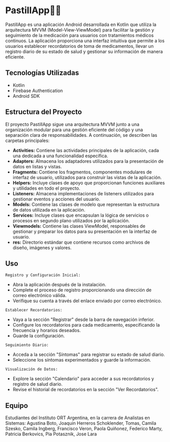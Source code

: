 # PastillApp💊📱
PastillApp es una aplicación Android desarrollada en Kotlin que utiliza la arquitectura MVVM (Model-View-ViewModel) para facilitar la gestión y seguimiento de la medicación para usuarios con tratamientos médicos continuos. La aplicación proporciona una interfaz intuitiva que permite a los usuarios establecer recordatorios de toma de medicamentos, llevar un registro diario de su estado de salud y gestionar su información de manera eficiente.

## Tecnologías Utilizadas
- Kotlin
- Firebase Authentication
- Android SDK

## Estructura del Proyecto
El proyecto PastillApp sigue una arquitectura MVVM junto a una organización modular para una gestión eficiente del código y una separación clara de responsabilidades. A continuación, se describen las carpetas principales:

- **Activities:** Contiene las actividades principales de la aplicación, cada una dedicada a una funcionalidad específica.
- **Adapters:** Almacena los adaptadores utilizados para la presentación de datos en listas y vistas.
- **Fragments:** Contiene los fragmentos, componentes modulares de interfaz de usuario, utilizados para construir las vistas de la aplicación.
- **Helpers:** Incluye clases de apoyo que proporcionan funciones auxiliares y utilidades en todo el proyecto.
- **Listeners:** Almacena implementaciones de listeners utilizados para gestionar eventos y acciones del usuario.
- **Models:** Contiene las clases de modelo que representan la estructura de datos utilizada en la aplicación.
- **Services:** Incluye clases que encapsulan la lógica de servicios o procesos en segundo plano utilizados por la aplicación.
- **Viewmodels:** Contiene las clases ViewModel, responsables de gestionar y preparar los datos para su presentación en la interfaz de usuario.
- **res:** Directorio estándar que contiene recursos como archivos de diseño, imágenes y valores.
## Uso
`Registro y Configuración Inicial:`
- Abra la aplicación después de la instalación.
- Complete el proceso de registro proporcionando una dirección de correo electrónico válida.
- Verifique su cuenta a través del enlace enviado por correo electrónico.
  
`Establecer Recordatorios:`
- Vaya a la sección "Registrar" desde la barra de navegación inferior.
- Configure los recordatorios para cada medicamento, especificando la frecuencia y horarios deseados.
- Guarde la configuración.
  
`Seguimiento Diario:`
- Acceda a la sección "Síntomas" para registrar su estado de salud diario.
- Seleccione los síntomas experimentados y guarde la información.
  
`Visualización de Datos:`
- Explore la sección "Calendario" para acceder a sus recordatorios y registro de salud diario.
- Revise el historial de recordatorios en la sección "Ver Recordatorios".

## Equipo
Estudiantes del Instituto ORT Argentina, en la carrera de Analistas en Sistemas: Agustina Boto, Joaquin Herreros Schoklender, Tomas, Camila Szesko, Camila Ingberg, Francisco Veron, Paola Quiñonez, Federico Marty, Patricia Berkovics, Pia Potasznik, Jose Lara
